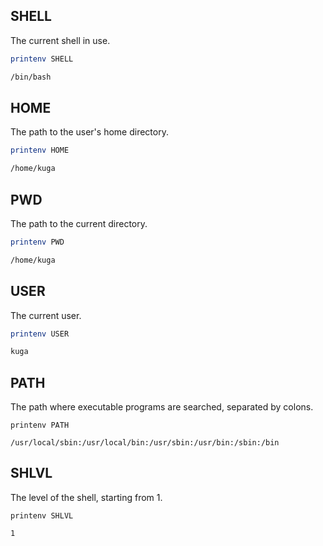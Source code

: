 ## SHELL

The current shell in use.

```bash
printenv SHELL
```

```bash
/bin/bash
```

## HOME

The path to the user's home directory.

```bash
printenv HOME
```

```bash
/home/kuga
```

## PWD

The path to the current directory.

```bash
printenv PWD
```

```bash
/home/kuga
```

## USER

The current user.

```bash
printenv USER
```

```bash
kuga
```

## PATH

The path where executable programs are searched, separated by colons.

```bash}
printenv PATH
```

```bash}
/usr/local/sbin:/usr/local/bin:/usr/sbin:/usr/bin:/sbin:/bin
```

## SHLVL

The level of the shell, starting from 1.

```bash}
printenv SHLVL
```

```bash}
1
```
